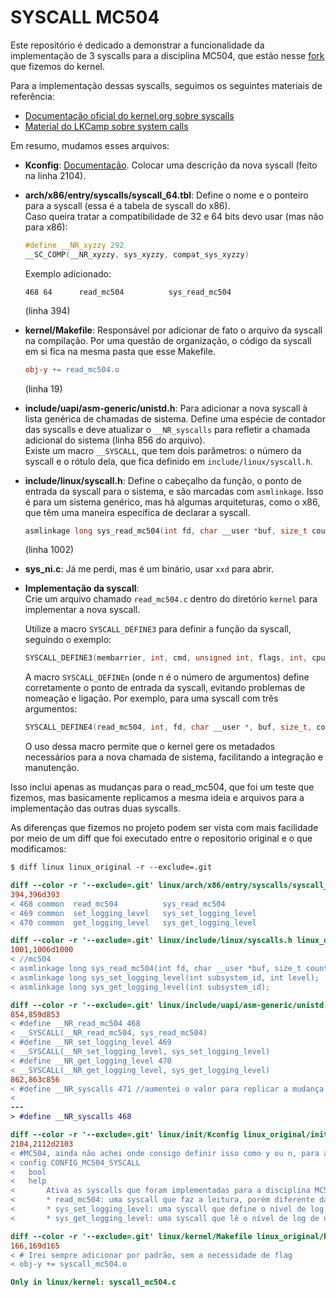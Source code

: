 # SYSCALL MC504

Este repositório é dedicado a demonstrar a funcionalidade da implementação de 3 syscalls para a disciplina MC504, que estão nesse [fork](https://github.com/viniciuskant/syscall_MC504/) que fizemos do kernel. 

Para a implementação dessas syscalls, seguimos os seguintes materiais de referência:

- [Documentação oficial do kernel.org sobre syscalls](https://www.kernel.org/doc/html/latest/process/adding-syscalls.html#compatibility-system-calls-generic)
- [Material do LKCamp sobre system calls](https://docs.lkcamp.dev/unicamp_group/systemcalls/)

Em resumo, mudamos esses arquivos:

- **Kconfig**: [Documentação](https://www.kernel.org/doc/html/latest/kbuild/kconfig-language.html). Colocar uma descrição da nova syscall (feito na linha 2104).

- **arch/x86/entry/syscalls/syscall_64.tbl**: Define o nome e o ponteiro para a syscall (essa é a tabela de syscall do x86).  
  Caso queira tratar a compatibilidade de 32 e 64 bits devo usar (mas não para x86):
  ```c
  #define __NR_xyzzy 292
  __SC_COMP(__NR_xyzzy, sys_xyzzy, compat_sys_xyzzy)
  ```
  Exemplo adicionado:
  ```text
  468 64      read_mc504          sys_read_mc504
  ```
  (linha 394)

- **kernel/Makefile**: Responsável por adicionar de fato o arquivo da syscall na compilação. Por uma questão de organização, o código da syscall em si fica na mesma pasta que esse Makefile.
  ```makefile
  obj-y += read_mc504.o
  ```
  (linha 19)

- **include/uapi/asm-generic/unistd.h**: Para adicionar a nova syscall à lista genérica de chamadas de sistema. Define uma espécie de contador das syscalls e deve atualizar o `__NR_syscalls` para refletir a chamada adicional do sistema (linha 856 do arquivo).  
  Existe um macro `__SYSCALL`, que tem dois parâmetros: o número da syscall e o rótulo dela, que fica definido em `include/linux/syscall.h`.

- **include/linux/syscall.h**: Define o cabeçalho da função, o ponto de entrada da syscall para o sistema, e são marcadas com `asmlinkage`. Isso é para um sistema genérico, mas há algumas arquiteturas, como o x86, que têm uma maneira específica de declarar a syscall.
  ```c
  asmlinkage long sys_read_mc504(int fd, char __user *buf, size_t count);
  ```
  (linha 1002)

- **sys_ni.c**: Já me perdi, mas é um binário, usar `xxd` para abrir.

- **Implementação da syscall**:  
  Crie um arquivo chamado `read_mc504.c` dentro do diretório `kernel` para implementar a nova syscall.

  Utilize a macro `SYSCALL_DEFINE3` para definir a função da syscall, seguindo o exemplo:
  ```c
  SYSCALL_DEFINE3(membarrier, int, cmd, unsigned int, flags, int, cpu_id)
  ```
  A macro `SYSCALL_DEFINEn` (onde n é o número de argumentos) define corretamente o ponto de entrada da syscall, evitando problemas de nomeação e ligação. Por exemplo, para uma syscall com três argumentos:
  ```c
  SYSCALL_DEFINE4(read_mc504, int, fd, char __user *, buf, size_t, count)
  ```
  O uso dessa macro permite que o kernel gere os metadados necessários para a nova chamada de sistema, facilitando a integração e manutenção.
  
Isso inclui apenas as mudanças para o read_mc504, que foi um teste que fizemos, mas basicamente replicamos a mesma ideia e arquivos para a implementação das outras duas syscalls. 

As diferenças que fizemos no projeto podem ser vista com mais facilidade por meio de um diff que foi executado entre o repositorio original e o que modificamos:

```diff
$ diff linux linux_original -r --exclude=.git

diff --color -r '--exclude=.git' linux/arch/x86/entry/syscalls/syscall_64.tbl linux_original/arch/x86/entry/syscalls/syscall_64.tbl
394,396d393
< 468 common  read_mc504          sys_read_mc504
< 469 common  set_logging_level   sys_set_logging_level
< 470 common  get_logging_level   sys_get_logging_level

diff --color -r '--exclude=.git' linux/include/linux/syscalls.h linux_original/include/linux/syscalls.h
1001,1006d1000
< //mc504
< asmlinkage long sys_read_mc504(int fd, char __user *buf, size_t count);
< asmlinkage long sys_set_logging_level(int subsystem_id, int level);
< asmlinkage long sys_get_logging_level(int subsystem_id);

diff --color -r '--exclude=.git' linux/include/uapi/asm-generic/unistd.h linux_original/include/uapi/asm-generic/unistd.h
854,859d853
< #define __NR_read_mc504 468
< __SYSCALL(__NR_read_mc504, sys_read_mc504)
< #define __NR_set_logging_level 469
< __SYSCALL(__NR_set_logging_level, sys_set_logging_level)
< #define __NR_get_logging_level 470
< __SYSCALL(__NR_get_logging_level, sys_get_logging_level)
862,863c856
< #define __NR_syscalls 471 //aumentei o valor para replicar a mudança no systema
<
---
> #define __NR_syscalls 468

diff --color -r '--exclude=.git' linux/init/Kconfig linux_original/init/Kconfig
2104,2112d2103
< #MC504, ainda não achei onde consigo definir isso como y ou n, para ativar e desativar durante a compilação
< config CONFIG_MC504_SYSCALL
< 	bool
< 	help
< 		Ativa as syscalls que foram implementadas para a disciplina MC504, que são
< 		* read_mc504: uma syscall que faz a leitura, porém diferente da syscall padrão de leitura, ela coloca "MC504 TESTE"
< 		* sys_set_logging_level: uma syscall que define o nível de log de uma parte específica do kernel;
< 		* sys_get_logging_level: uma syscall que lê o nível de log de uma parte específica do kernel;

diff --color -r '--exclude=.git' linux/kernel/Makefile linux_original/kernel/Makefile
166,169d165
< # Irei sempre adicionar por padrão, sem a necessidade de flag
< obj-y += syscall_mc504.o

Only in linux/kernel: syscall_mc504.c
```
